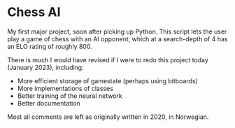 # Chess AI

My first major project, soon after picking up Python. This script lets the user play a game of chess with an AI opponent,
which at a search-depth of 4 has an ELO rating of roughly 800. 

There is much I would have revised if I were to redo this project today (January 2023), including:
- More efficient storage of gamestate (perhaps using bitboards)
- More implementations of classes
- Better training of the neural network
- Better documentation

Most all comments are left as originally written in 2020, in Norwegian.